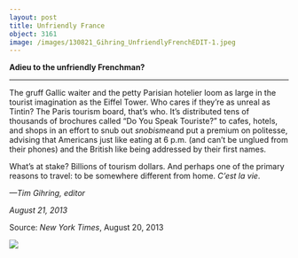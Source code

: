 ```yaml
---
layout: post
title: Unfriendly France
object: 3161
image: /images/130821_Gihring_UnfriendlyFrenchEDIT-1.jpeg
---
```

**Adieu to the unfriendly Frenchman?**

****

The gruff Gallic waiter and the petty Parisian hotelier loom as large in the tourist imagination as the Eiffel Tower. Who cares if they’re as unreal as Tintin? The Paris tourism board, that’s who. It’s distributed tens of thousands of brochures called “Do You Speak Touriste?” to cafes, hotels, and shops in an effort to snub out *snobisme*and put a premium on politesse, advising that Americans just like eating at 6 p.m. (and can’t be unglued from their phones) and the British like being addressed by their first names. 

What’s at stake? Billions of tourism dollars. And perhaps one of the primary reasons to travel: to be somewhere different from home. *C’est la vie*.

*—Tim Gihring, editor*

*August 21, 2013*

Source: *New York Times*, August 20, 2013

![]({{siteurl.base}}/images/130821_Gihring_UnfriendlyFrenchEDIT-1.jpeg)

